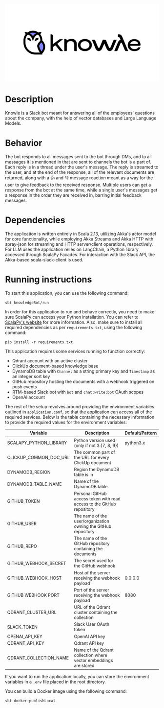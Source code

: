 <picture>
  <source media="(prefers-color-scheme: dark)" srcset="./banner-dark.svg">
  <source media="(prefers-color-scheme: light)" srcset="./banner-light.svg">
  <img src="./banner-light.svg" alt="Banner">
</picture>

# Description

Knowle is a Slack bot meant for answering all of the employees' questions about the company, with the help of vector databases and Large Language Models.

# Behavior

The bot responds to all messages sent to the bot through DMs, and to all messages it is mentioned in that are sent to channels the bot is a part of. Each reply is in a thread under the user's message. The reply is streamed to the user, and at the end of the response, all of the relevant documents are returned, along with a 👍 and 👎 message reaction meant as a way for the user to give feedback to the received response. Multiple users can get a response from the bot at the same time, while a single user's messages get a response in the order they are received in, barring initial feedback messages.

# Dependencies

The application is written entirely in Scala 2.13, utilizing Akka's actor model for core functionality, while employing Akka Streams and Akka HTTP with spray-json for streaming and HTTP server/client operations, respectively. For LLM uses the application relies on LangChain, a Python library accessed through ScalaPy Facades. For interaction with the Slack API, the Akka-based scala-slack-client is used.

# Running instructions

To start this application, you can use the following command:

```
sbt knowledgeBot/run
```

In order for this application to run and behave correctly, you need to make sure ScalaPy can access your Python installation. You can refer to [ScalaPy's website](https://scalapy.dev/docs/) for more information. Also, make sure to install all required dependencies as per `requirements.txt`, using the following command:

```
pip install -r requirements.txt
```

This application requires some services running to function correctly:

- Qdrant account with an active cluster
- ClickUp document-based knowledge base
- DynamoDB table with `Channel` as a string primary key and `Timestamp` as an integer sort key
- GitHub repository hosting the documents with a webhook triggered on push events
- RTM-based Slack bot with `bot` and `chat:write:bot` OAuth scopes
- OpenAI account

The rest of the setup revolves around providing the environment variables outlined in `application.conf`, so that the application can access all of the required services. Below is the table containing the necessary information to provide the required values for the environment variables:

| Variable               | Description                                                            | Default/Pattern |
| ---------------------- | -----------------------------------------------------------------------| --------------- |
| SCALAPY_PYTHON_LIBRARY | Python version used (only if not 3.{7, 8, 9})                          | python3.x       |
| CLICKUP_COMMON_DOC_URL | The common part of the URL for every ClickUp document                  |                 |
| DYNAMODB_REGION        | Region the DynamoDB table is in                                        |                 |
| DYNAMODB_TABLE_NAME    | Name of the DynamoDB table                                             |                 |
| GITHUB_TOKEN           | Personal GitHub access token with read access to the GitHub repository |                 |
| GITHUB_USER            | The name of the user/organization owning the GitHub repository         |                 |
| GITHUB_REPO            | The name of the GitHub repository containing the documents             |                 |
| GITHUB_WEBHOOK_SECRET  | The secret used for the GitHub webhook                                 |                 |
| GITHUB_WEBHOOK_HOST    | Host of the server receiving the webhook payload                       | 0.0.0.0         |
| GITHUB WEBHOOK PORT    | Port of the server receiving the webhook payload                       | 8080            |
| QDRANT_CLUSTER_URL     | URL of the Qdrant cluster containing the collection                    |                 |
| SLACK_TOKEN            | Slack User OAuth token                                                 |                 |
| OPENAI_API_KEY         | OpenAI API key                                                         |                 |
| QDRANT_API_KEY         | Qdrant API key                                                         |                 |
| QDRANT_COLLECTION_NAME | Name of the Qdrant collection where vector embeddings are stored       |                 |

If you want to run the application locally, you can store the environment variables in a `.env` file placed in the root directory.

You can build a Docker image using the following command:
 
```
sbt docker:publishLocal
```
